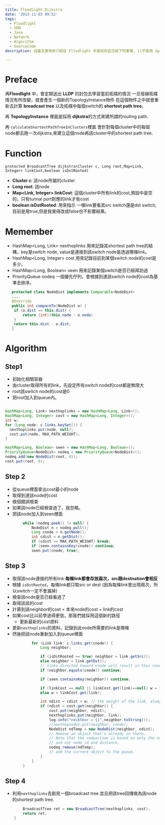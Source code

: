 ```yaml
---
title: Floodlight Dijkstra
date: '2013-11-03 09:52'
tags:
  - Floodlight
  - SDN
  - Java
  - Network
  - Algorithm
  - SourceCode
description: 這篇文章用來介紹在 Fllodlight 中是如何去完成下列事情, 1)不使用 Spanning Tree Protocol 的方式也能夠正確的在有迴圈的網路拓樸中來傳輸封包，2) 針對任意兩個點對點的網路節點，能夠找到一條最短的路徑用來傳輸封。 這些事情在該控制器中，其實是透過計算一個 Tree 的方式來完成所謂的 Broadcast Tree, 藉此避免廣播風暴的問題，同時透過 Djikstra 的演算法來在拓樸中找到一個最短路徑來傳輸封包。

---
```


# Preface
再**Floodlight** 中，會定期送出 **LLDP** 的封包去學習當前拓樸的情況
一旦發線拓樸情況有所改變，就會產生一個新的TopologyInstance物件
在這個物件之中就會重新去計算 **broadcast tree** 以及拓樸中每個switch的 **shortest path tree**。

再 **TopologyInstance** 裡面是採用 **dijkstra**的方式來建所謂的routing path.

再 `calculateShortestPathTreeInClusters`裡面
會針對每個cluster中的每個node都去跑一次dijkstra,來建立這個node再該cluster中的shortest path tree.

# Function

`protected BroadcastTree dijkstra(Cluster c, Long root,Map<Link, Integer> linkCost,boolean isDstRooted)`

- **Cluster c**: 該node所屬的cluster
- **Long root**: 該node
- **Map<Link, Integer> linkCost**: 這個cluster中所有link的cost,預設中是空的，只有tunnal port對應的link才有cost
- **boolean isDstRooted**: 用來指示 一條link要看其src switch還是dst switch,目前是用true,但是我覺得改成false也不影響結果。

# Memember

-  HashMap<Long, Link> nexthoplinks
   用來記錄其shortest path tree的結構，key是switch node, value是連接到該switch node是透過哪條link。
-  HashMap<Long, Integer> cost
   用來記錄目前到某個switch node的cost是多少。
-  HashMap<Long, Boolean> seen
   用來記錄某個switch是否已經拜訪過
-  PriorityQueue<NodeDist> nodeq
   一個優先佇列，會根據到達該switch node的cost為基準去排序。


``` java
   protected class NodeDist implements Comparable<NodeDist>
   ....
   @Override
   public int compareTo(NodeDist o) {
   	if (o.dist == this.dist) {
  		return (int)(this.node - o.node)
    }
    return this.dist - o.dist;
   }
```


# Algorithm


## Step1
- 初始化相關容器
- 由cluster取得所有的link，先設定所有switch node的cost都是無限大
- root該switch node的cost是0
- 把root加入到queue內。



``` java

HashMap<Long, Link> nexthoplinks = new HashMap<Long, Link>();
HashMap<Long, Integer> cost = new HashMap<Long, Integer>();
int w;
for (Long node: c.links.keySet()) {
  nexthoplinks.put(node, null);
  cost.put(node, MAX_PATH_WEIGHT);
}

HashMap<Long, Boolean> seen = new HashMap<Long, Boolean>();
PriorityQueue<NodeDist> nodeq = new PriorityQueue<NodeDist>();
nodeq.add(new NodeDist(root, 0));
cost.put(root, 0);

```

## Step 2
- 從queue裡面拿出cost最小的node
- 取得到達該node的cost
- 做個錯誤檢查
- 如果該node已經檢查過了，就忽略。
- 把該node加入到seen裡面


``` java
        while (nodeq.peek() != null) {
            NodeDist n = nodeq.poll();
            Long cnode = n.getNode();
            int cdist = n.getDist();
            if (cdist >= MAX_PATH_WEIGHT) break;
            if (seen.containsKey(cnode)) continue;
            seen.put(cnode, true);
```

## Step 3
-  取得該node連接的所有link **每條link都會存放兩次，src跟destnation會相反**
-  根據 `isDstRooted`，每條link都只取src or dest (因為每條link會出現兩次，所以switch一定不會漏掉)
-  檢查該node是否已經看過了
-  取得該該的cost
-  計算到該neighbor的cost = 本來node的cost + link的cost
-  如果cost比以前學過得更低，那我們就採用這個新的路徑
	- 更新最新的cost資料
  - 更新`nexthoplinks`的資料，記錄到此node所需要的link是哪條
  - 然後把該node重新加入到queue裡面

``` java
            for (Link link: c.links.get(cnode)) {
                Long neighbor;

                if (isDstRooted == true) neighbor = link.getSrc();
                else neighbor = link.getDst();
                // links directed toward cnode will result in this condition
                if (neighbor.equals(cnode)) continue;

                if (seen.containsKey(neighbor)) continue;

                if (linkCost == null || linkCost.get(link)==null) w = 1;
                else w = linkCost.get(link);

                int ndist = cdist + w; // the weight of the link, always 1 in current version of floodlight.
                if (ndist < cost.get(neighbor)) {
                    cost.put(neighbor, ndist);
                    nexthoplinks.put(neighbor, link);
                    log.info("neibhbor = {}",neighbor.toString());
                    //nexthopnodes.put(neighbor, cnode);
                    NodeDist ndTemp = new NodeDist(neighbor, ndist);
                    // Remove an object that's already in there.
                    // Note that the comparison is based on only the node id,
                    // and not node id and distance.
                    nodeq.remove(ndTemp);
                    // add the current object to the queue.
                }
            }
        }
```
## Step 4
- 利用`nexthoplinks`去創見一個broadcast tree.並且把該tree回傳做為該node的shortest path tree.

``` java
        BroadcastTree ret = new BroadcastTree(nexthoplinks, cost);
        return ret;
    }

```
